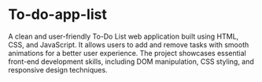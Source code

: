 # To-do-app-list
A clean and user-friendly To-Do List web application built using HTML, CSS, and JavaScript. It allows users to add and remove tasks with smooth animations for a better user experience. The project showcases essential front-end development skills, including DOM manipulation, CSS styling, and responsive design techniques.
